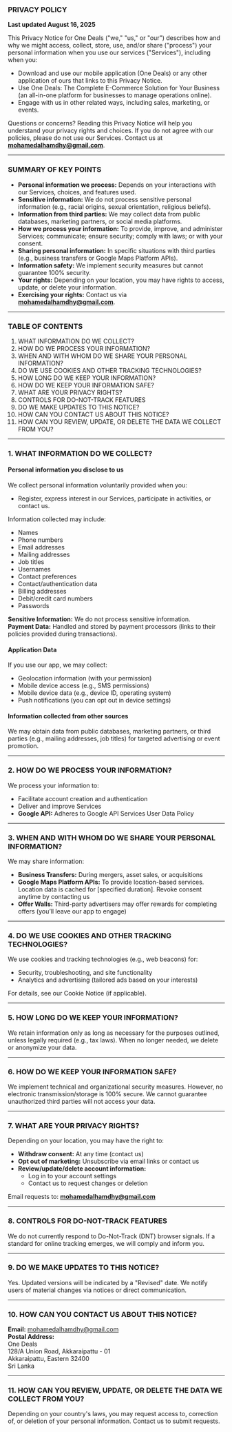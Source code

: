 ### PRIVACY POLICY
**Last updated August 16, 2025**

This Privacy Notice for One Deals ("we," "us," or "our") describes how and why we might access, collect, store, use, and/or share ("process") your personal information when you use our services ("Services"), including when you:

- Download and use our mobile application (One Deals) or any other application of ours that links to this Privacy Notice.
- Use One Deals: The Complete E-Commerce Solution for Your Business (an all-in-one platform for businesses to manage operations online).
- Engage with us in other related ways, including sales, marketing, or events.

Questions or concerns? Reading this Privacy Notice will help you understand your privacy rights and choices. If you do not agree with our policies, please do not use our Services. Contact us at **mohamedalhamdhy@gmail.com**.

---

### SUMMARY OF KEY POINTS

- **Personal information we process:** Depends on your interactions with our Services, choices, and features used.
- **Sensitive information:** We do not process sensitive personal information (e.g., racial origins, sexual orientation, religious beliefs).
- **Information from third parties:** We may collect data from public databases, marketing partners, or social media platforms.
- **How we process your information:** To provide, improve, and administer Services; communicate; ensure security; comply with laws; or with your consent.
- **Sharing personal information:** In specific situations with third parties (e.g., business transfers or Google Maps Platform APIs).
- **Information safety:** We implement security measures but cannot guarantee 100% security.
- **Your rights:** Depending on your location, you may have rights to access, update, or delete your information.
- **Exercising your rights:** Contact us via **mohamedalhamdhy@gmail.com**.

---

### TABLE OF CONTENTS

1. WHAT INFORMATION DO WE COLLECT?
2. HOW DO WE PROCESS YOUR INFORMATION?
3. WHEN AND WITH WHOM DO WE SHARE YOUR PERSONAL INFORMATION?
4. DO WE USE COOKIES AND OTHER TRACKING TECHNOLOGIES?
5. HOW LONG DO WE KEEP YOUR INFORMATION?
6. HOW DO WE KEEP YOUR INFORMATION SAFE?
7. WHAT ARE YOUR PRIVACY RIGHTS?
8. CONTROLS FOR DO-NOT-TRACK FEATURES
9. DO WE MAKE UPDATES TO THIS NOTICE?
10. HOW CAN YOU CONTACT US ABOUT THIS NOTICE?
11. HOW CAN YOU REVIEW, UPDATE, OR DELETE THE DATA WE COLLECT FROM YOU?

---

### 1. WHAT INFORMATION DO WE COLLECT?

#### Personal information you disclose to us
We collect personal information voluntarily provided when you:

- Register, express interest in our Services, participate in activities, or contact us.

Information collected may include:

- Names
- Phone numbers
- Email addresses
- Mailing addresses
- Job titles
- Usernames
- Contact preferences
- Contact/authentication data
- Billing addresses
- Debit/credit card numbers
- Passwords

**Sensitive Information:** We do not process sensitive information.  
**Payment Data:** Handled and stored by payment processors (links to their policies provided during transactions).

#### Application Data
If you use our app, we may collect:

- Geolocation information (with your permission)
- Mobile device access (e.g., SMS permissions)
- Mobile device data (e.g., device ID, operating system)
- Push notifications (you can opt out in device settings)

#### Information collected from other sources
We may obtain data from public databases, marketing partners, or third parties (e.g., mailing addresses, job titles) for targeted advertising or event promotion.

---

### 2. HOW DO WE PROCESS YOUR INFORMATION?

We process your information to:

- Facilitate account creation and authentication
- Deliver and improve Services
- **Google API:** Adheres to Google API Services User Data Policy

---

### 3. WHEN AND WITH WHOM DO WE SHARE YOUR PERSONAL INFORMATION?

We may share information:

- **Business Transfers:** During mergers, asset sales, or acquisitions
- **Google Maps Platform APIs:** To provide location-based services. Location data is cached for [specified duration]. Revoke consent anytime by contacting us
- **Offer Walls:** Third-party advertisers may offer rewards for completing offers (you’ll leave our app to engage)

---

### 4. DO WE USE COOKIES AND OTHER TRACKING TECHNOLOGIES?

We use cookies and tracking technologies (e.g., web beacons) for:

- Security, troubleshooting, and site functionality
- Analytics and advertising (tailored ads based on your interests)

For details, see our Cookie Notice (if applicable).

---

### 5. HOW LONG DO WE KEEP YOUR INFORMATION?

We retain information only as long as necessary for the purposes outlined, unless legally required (e.g., tax laws). When no longer needed, we delete or anonymize your data.

---

### 6. HOW DO WE KEEP YOUR INFORMATION SAFE?

We implement technical and organizational security measures. However, no electronic transmission/storage is 100% secure. We cannot guarantee unauthorized third parties will not access your data.

---

### 7. WHAT ARE YOUR PRIVACY RIGHTS?

Depending on your location, you may have the right to:

- **Withdraw consent:** At any time (contact us)
- **Opt out of marketing:** Unsubscribe via email links or contact us
- **Review/update/delete account information:**
  - Log in to your account settings
  - Contact us to request changes or deletion

Email requests to: **mohamedalhamdhy@gmail.com**

---

### 8. CONTROLS FOR DO-NOT-TRACK FEATURES

We do not currently respond to Do-Not-Track (DNT) browser signals. If a standard for online tracking emerges, we will comply and inform you.

---

### 9. DO WE MAKE UPDATES TO THIS NOTICE?

Yes. Updated versions will be indicated by a "Revised" date. We notify users of material changes via notices or direct communication.

---

### 10. HOW CAN YOU CONTACT US ABOUT THIS NOTICE?

**Email:** mohamedalhamdhy@gmail.com  
**Postal Address:**  
One Deals  
128/A Union Road, Akkaraipattu - 01  
Akkaraipattu, Eastern 32400  
Sri Lanka

---

### 11. HOW CAN YOU REVIEW, UPDATE, OR DELETE THE DATA WE COLLECT FROM YOU?

Depending on your country's laws, you may request access to, correction of, or deletion of your personal information. Contact us to submit requests.
